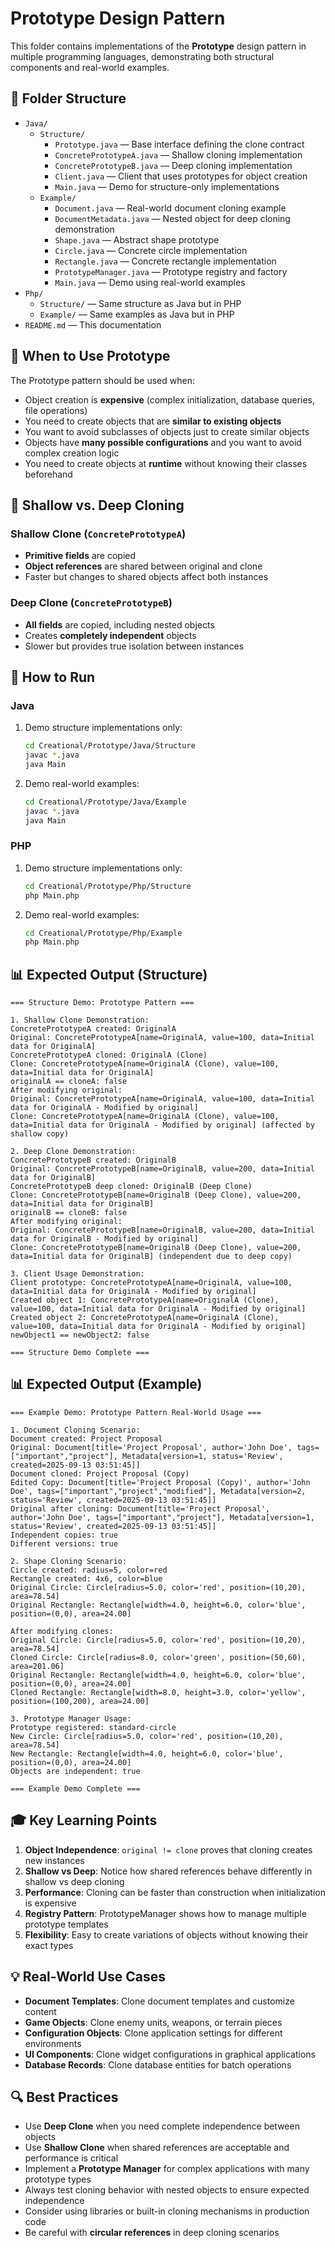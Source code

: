 # Prototype Design Pattern

This folder contains implementations of the **Prototype** design pattern in multiple programming languages, demonstrating both structural components and real-world examples.

## 📁 Folder Structure

- `Java/`
  - `Structure/`
    - `Prototype.java` — Base interface defining the clone contract
    - `ConcretePrototypeA.java` — Shallow cloning implementation
    - `ConcretePrototypeB.java` — Deep cloning implementation
    - `Client.java` — Client that uses prototypes for object creation
    - `Main.java` — Demo for structure-only implementations
  - `Example/`
    - `Document.java` — Real-world document cloning example
    - `DocumentMetadata.java` — Nested object for deep cloning demonstration
    - `Shape.java` — Abstract shape prototype
    - `Circle.java` — Concrete circle implementation
    - `Rectangle.java` — Concrete rectangle implementation
    - `PrototypeManager.java` — Prototype registry and factory
    - `Main.java` — Demo using real-world examples
- `Php/`
  - `Structure/` — Same structure as Java but in PHP
  - `Example/` — Same examples as Java but in PHP
- `README.md` — This documentation

## 🎯 When to Use Prototype

The Prototype pattern should be used when:
- Object creation is **expensive** (complex initialization, database queries, file operations)
- You need to create objects that are **similar to existing objects**
- You want to avoid subclasses of objects just to create similar objects
- Objects have **many possible configurations** and you want to avoid complex creation logic
- You need to create objects at **runtime** without knowing their classes beforehand

## 🔄 Shallow vs. Deep Cloning

### Shallow Clone (`ConcretePrototypeA`)
- **Primitive fields** are copied
- **Object references** are shared between original and clone
- Faster but changes to shared objects affect both instances

### Deep Clone (`ConcretePrototypeB`)
- **All fields** are copied, including nested objects
- Creates **completely independent** objects
- Slower but provides true isolation between instances

## 🚀 How to Run

### Java

1. Demo structure implementations only:
   ```bash
   cd Creational/Prototype/Java/Structure
   javac *.java
   java Main
   ```

2. Demo real-world examples:
   ```bash
   cd Creational/Prototype/Java/Example
   javac *.java
   java Main
   ```

### PHP

1. Demo structure implementations only:
   ```bash
   cd Creational/Prototype/Php/Structure
   php Main.php
   ```

2. Demo real-world examples:
   ```bash
   cd Creational/Prototype/Php/Example
   php Main.php
   ```

## 📊 Expected Output (Structure)

```
=== Structure Demo: Prototype Pattern ===

1. Shallow Clone Demonstration:
ConcretePrototypeA created: OriginalA
Original: ConcretePrototypeA[name=OriginalA, value=100, data=Initial data for OriginalA]
ConcretePrototypeA cloned: OriginalA (Clone)
Clone: ConcretePrototypeA[name=OriginalA (Clone), value=100, data=Initial data for OriginalA]
originalA == cloneA: false
After modifying original:
Original: ConcretePrototypeA[name=OriginalA, value=100, data=Initial data for OriginalA - Modified by original]
Clone: ConcretePrototypeA[name=OriginalA (Clone), value=100, data=Initial data for OriginalA - Modified by original] (affected by shallow copy)

2. Deep Clone Demonstration:
ConcretePrototypeB created: OriginalB
Original: ConcretePrototypeB[name=OriginalB, value=200, data=Initial data for OriginalB]
ConcretePrototypeB deep cloned: OriginalB (Deep Clone)
Clone: ConcretePrototypeB[name=OriginalB (Deep Clone), value=200, data=Initial data for OriginalB]
originalB == cloneB: false
After modifying original:
Original: ConcretePrototypeB[name=OriginalB, value=200, data=Initial data for OriginalB - Modified by original]
Clone: ConcretePrototypeB[name=OriginalB (Deep Clone), value=200, data=Initial data for OriginalB] (independent due to deep copy)

3. Client Usage Demonstration:
Client prototype: ConcretePrototypeA[name=OriginalA, value=100, data=Initial data for OriginalA - Modified by original]
Created object 1: ConcretePrototypeA[name=OriginalA (Clone), value=100, data=Initial data for OriginalA - Modified by original]
Created object 2: ConcretePrototypeA[name=OriginalA (Clone), value=100, data=Initial data for OriginalA - Modified by original]
newObject1 == newObject2: false

=== Structure Demo Complete ===
```

## 📊 Expected Output (Example)

```
=== Example Demo: Prototype Pattern Real-World Usage ===

1. Document Cloning Scenario:
Document created: Project Proposal
Original: Document[title='Project Proposal', author='John Doe', tags=["important","project"], Metadata[version=1, status='Review', created=2025-09-13 03:51:45]]
Document cloned: Project Proposal (Copy)
Edited Copy: Document[title='Project Proposal (Copy)', author='John Doe', tags=["important","project","modified"], Metadata[version=2, status='Review', created=2025-09-13 03:51:45]]
Original after cloning: Document[title='Project Proposal', author='John Doe', tags=["important","project"], Metadata[version=1, status='Review', created=2025-09-13 03:51:45]]
Independent copies: true
Different versions: true

2. Shape Cloning Scenario:
Circle created: radius=5, color=red
Rectangle created: 4x6, color=blue
Original Circle: Circle[radius=5.0, color='red', position=(10,20), area=78.54]
Original Rectangle: Rectangle[width=4.0, height=6.0, color='blue', position=(0,0), area=24.00]

After modifying clones:
Original Circle: Circle[radius=5.0, color='red', position=(10,20), area=78.54]
Cloned Circle: Circle[radius=8.0, color='green', position=(50,60), area=201.06]
Original Rectangle: Rectangle[width=4.0, height=6.0, color='blue', position=(0,0), area=24.00]
Cloned Rectangle: Rectangle[width=8.0, height=3.0, color='yellow', position=(100,200), area=24.00]

3. Prototype Manager Usage:
Prototype registered: standard-circle
New Circle: Circle[radius=5.0, color='red', position=(10,20), area=78.54]
New Rectangle: Rectangle[width=4.0, height=6.0, color='blue', position=(0,0), area=24.00]
Objects are independent: true

=== Example Demo Complete ===
```

## 🎓 Key Learning Points

1. **Object Independence**: `original != clone` proves that cloning creates new instances
2. **Shallow vs Deep**: Notice how shared references behave differently in shallow vs deep cloning
3. **Performance**: Cloning can be faster than construction when initialization is expensive
4. **Registry Pattern**: PrototypeManager shows how to manage multiple prototype templates
5. **Flexibility**: Easy to create variations of objects without knowing their exact types

## 💡 Real-World Use Cases

- **Document Templates**: Clone document templates and customize content
- **Game Objects**: Clone enemy units, weapons, or terrain pieces
- **Configuration Objects**: Clone application settings for different environments
- **UI Components**: Clone widget configurations in graphical applications
- **Database Records**: Clone database entities for batch operations

## 🔍 Best Practices

- Use **Deep Clone** when you need complete independence between objects
- Use **Shallow Clone** when shared references are acceptable and performance is critical
- Implement a **Prototype Manager** for complex applications with many prototype types
- Always test cloning behavior with nested objects to ensure expected independence
- Consider using libraries or built-in cloning mechanisms in production code
- Be careful with **circular references** in deep cloning scenarios